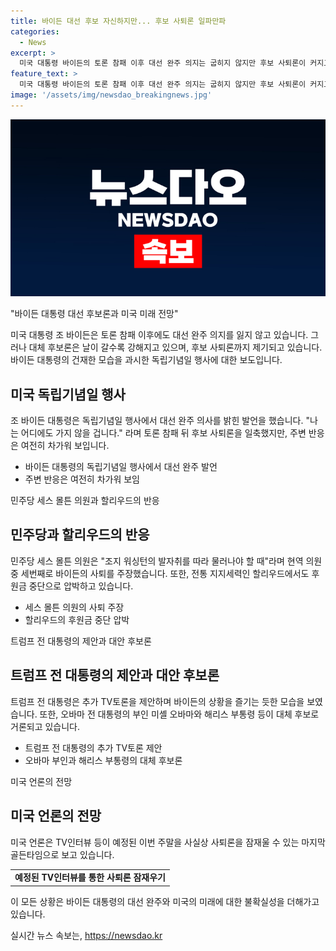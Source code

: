 ```yaml
---
title: 바이든 대선 후보 자신하지만... 후보 사퇴론 일파만파
categories:
  - News
excerpt: >
  미국 대통령 바이든의 토론 참패 이후 대선 완주 의지는 굽히지 않지만 후보 사퇴론이 커지고 있습니다. 민주당 세스 몰튼 의원과 할리우드의 지지세력이 바이든의 후보 사퇴를 주장하며 압박하고 있으며, 트럼프 전 대통령은 바이든의 사퇴를 즐기는 듯 제안하고 있습니다. 바이든의 부인, 미셜 오바마, 해리스 부통령 등이 대체 후보로 거론되고 있으며, 미국 언론은 이번 주말이 사퇴론을 잠재울 수 있는 마지막 골든타임으로 보고 있습니다.
feature_text: >
  미국 대통령 바이든의 토론 참패 이후 대선 완주 의지는 굽히지 않지만 후보 사퇴론이 커지고 있습니다. 민주당 세스 몰튼 의원과 할리우드의 지지세력이 바이든의 후보 사퇴를 주장하며 압박하고 있으며, 트럼프 전 대통령은 바이든의 사퇴를 즐기는 듯 제안하고 있습니다. 바이든의 부인, 미셜 오바마, 해리스 부통령 등이 대체 후보로 거론되고 있으며, 미국 언론은 이번 주말이 사퇴론을 잠재울 수 있는 마지막 골든타임으로 보고 있습니다.
image: '/assets/img/newsdao_breakingnews.jpg'
---
```


<p><img src="/assets/img/newsdao_breakingnews.jpg" alt="cryptoinkorea 속보" /></p>

<p>"바이든 대통령 대선 후보론과 미국 미래 전망"</p>

<p>미국 대통령 조 바이든은 토론 참패 이후에도 대선 완주 의지를 잃지 않고 있습니다. 그러나 대체 후보론은 날이 갈수록 강해지고 있으며, 후보 사퇴론까지 제기되고 있습니다. 바이든 대통령의 건재한 모습을 과시한 독립기념일 행사에 대한 보도입니다.</p>

<h2 data-ke-size="size26">미국 독립기념일 행사</h2>

<p>조 바이든 대통령은 독립기념일 행사에서 대선 완주 의사를 밝힌 발언을 했습니다. "나는 어디에도 가지 않을 겁니다." 라며 토론 참패 뒤 후보 사퇴론을 일축했지만, 주변 반응은 여전히 차가워 보입니다.</p>

<ul>
  <li>바이든 대통령의 독립기념일 행사에서 대선 완주 발언</li>
  <li>주변 반응은 여전히 차가워 보임</li>
</ul>

<p data-ke-size="size16">민주당 세스 몰튼 의원과 할리우드의 반응</p>

<h2 data-ke-size="size26">민주당과 할리우드의 반응</h2>

<p>민주당 세스 몰튼 의원은 "조지 워싱턴의 발자취를 따라 물러나야 할 때"라며 현역 의원 중 세번째로 바이든의 사퇴를 주장했습니다. 또한, 전통 지지세력인 할리우드에서도 후원금 중단으로 압박하고 있습니다.</p>

<ul>
  <li>세스 몰튼 의원의 사퇴 주장</li>
  <li>할리우드의 후원금 중단 압박</li>
</ul>

<p data-ke-size="size16">트럼프 전 대통령의 제안과 대안 후보론</p>

<h2 data-ke-size="size26">트럼프 전 대통령의 제안과 대안 후보론</h2>

<p>트럼프 전 대통령은 추가 TV토론을 제안하며 바이든의 상황을 즐기는 듯한 모습을 보였습니다. 또한, 오바마 전 대통령의 부인 미셸 오바마와 해리스 부통령 등이 대체 후보로 거론되고 있습니다.</p>

<ul>
  <li>트럼프 전 대통령의 추가 TV토론 제안</li>
  <li>오바마 부인과 해리스 부통령의 대체 후보론</li>
</ul>

<p data-ke-size="size16">미국 언론의 전망</p>

<h2 data-ke-size="size26">미국 언론의 전망</h2>

<p>미국 언론은 TV인터뷰 등이 예정된 이번 주말을 사실상 사퇴론을 잠재울 수 있는 마지막 골든타임으로 보고 있습니다.</p>

<table>
    <tr>
        <td style="text-align: center; height: 17px;"><b>예정된 TV인터뷰를 통한 사퇴론 잠재우기</b></td>
    </tr>
</table>

<p>이 모든 상황은 바이든 대통령의 대선 완주와 미국의 미래에 대한 불확실성을 더해가고 있습니다.</p>
실시간 뉴스 속보는, <a href="https://newsdao.kr" rel="dofollow">https://newsdao.kr</a>


